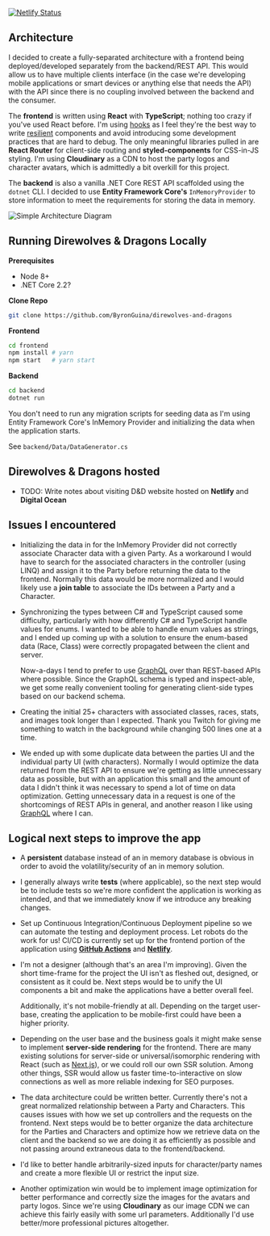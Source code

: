 [![Netlify Status](https://api.netlify.com/api/v1/badges/1c079f73-9085-40db-b526-f860925e23ff/deploy-status)](https://app.netlify.com/sites/direwolves-and-dragons/deploys)

## Architecture

I decided to create a fully-separated architecture with a frontend being deployed/developed separately from the backend/REST API. This would allow us to have multiple clients interface (in the case we're developing mobile applications or smart devices or anything else that needs the API) with the API since there is no coupling involved between the backend and the consumer.

The **frontend** is written using **React** with **TypeScript**; nothing too crazy if you've used React before. I'm using [hooks](https://reactjs.org/docs/hooks-intro.html) as I feel they're the best way to write [resilient](https://overreacted.io/writing-resilient-components/) components and avoid introducing some development practices that are hard to debug. The only meaningful libraries pulled in are **React Router** for client-side routing and **styled-components** for CSS-in-JS styling. I'm using **Cloudinary** as a CDN to host the party logos and character avatars, which is admittedly a bit overkill for this project.

The **backend** is also a vanilla .NET Core REST API scaffolded using the `dotnet` CLI. I decided to use **Entity Framework Core's** `InMemoryProvider` to store information to meet the requirements for storing the data in memory.

![Simple Architecture Diagram](https://res.cloudinary.com/byronguina/image/upload/v1558377184/Architecture.png)

## Running **Direwolves** & Dragons Locally

**Prerequisites**

- Node 8+
- .NET Core 2.2?

**Clone Repo**
```bash
git clone https://github.com/ByronGuina/direwolves-and-dragons
```

**Frontend**

```bash
cd frontend
npm install # yarn
npm start   # yarn start
```

**Backend**

```bash
cd backend
dotnet run
```

You don't need to run any migration scripts for seeding data as I'm using Entity Framework Core's InMemory Provider and initializing the data when the application starts. 

See `backend/Data/DataGenerator.cs`

## Direwolves & Dragons hosted

- TODO: Write notes about visiting D&D website hosted on **Netlify** and **Digital Ocean**

## Issues I encountered

- Initializing the data in for the InMemory Provider did not correctly associate Character data with a given Party. As a workaround I would have to search for the associated characters in the controller (using LINQ) and assign it to the Party before returning the data to the frontend. Normally this data would be more normalized and I would likely use a **join table** to associate the IDs between a Party and a Character.
- Synchronizing the types between C# and TypeScript caused some difficulty, particularly with how differently C# and TypeScript handle values for enums. I wanted to be able to handle enum values as strings, and I ended up coming up with a solution to ensure the enum-based data (Race, Class) were correctly propagated between the client and server. 

    Now-a-days I tend to prefer to use [GraphQL](https://graphql.org/) over than REST-based APIs where possible. Since the GraphQL schema is typed and inspect-able, we get some really convenient tooling for generating client-side types based on our backend schema.
    
- Creating the initial 25+ characters with associated classes, races, stats, and images took longer than I expected. Thank you Twitch for giving me something to watch in the background while changing 500 lines one at a time.
- We ended up with some duplicate data between the parties UI and the individual party UI (with characters). Normally I would optimize the data returned from the REST API to ensure we're getting as little unnecessary data as possible, but with an application this small and the amount of data I didn't think it was necessary to spend a lot of time on data optimization. Getting unnecessary data in a request is one of the shortcomings of REST APIs in general, and another reason I like using [GraphQL](https://graphql.org/) where I can.

## Logical next steps to improve the app

- A **persistent** database instead of an in memory database is obvious in order to avoid the volatility/security of an in memory solution.
- I generally always write **tests** (where applicable), so the next step would be to include tests so we're more confident the application is working as intended, and that we immediately know if we introduce any breaking changes.
- Set up Continuous Integration/Continuous Deployment pipeline so we can automate the testing and deployment process. Let robots do the work for us! CI/CD is currently set up for the frontend portion of the application using **[GitHub Actions](https://github.com/ByronGuina/direwolves-and-dragons/actions)** and **[Netlify](https://www.netlify.com/)**.
- I'm not a designer (although that's an area I'm improving). Given the short time-frame for the project the UI isn't as fleshed out, designed, or consistent as it could be. Next steps would be to unify the UI components a bit and make the applications have a better overall feel.

    Additionally, it's not mobile-friendly at all. Depending on the target user-base, creating the application to be mobile-first could have been a higher priority.

- Depending on the user base and the business goals it might make sense to implement **server-side rendering** for the frontend. There are many existing solutions for server-side or universal/isomorphic rendering with React (such as [Next.js](https://nextjs.org/)), or we could roll our own SSR solution. Among other things, SSR would allow us faster time-to-interactive on slow connections as well as more reliable indexing for SEO purposes.
- The data architecture could be written better. Currently there's not a great normalized relationship between a Party and Characters. This causes issues with how we set up controllers and the requests on the frontend. Next steps would be to better organize the data architecture for the Parties and Characters and optimize how we retrieve data on the client and the backend so we are doing it as efficiently as possible and not passing around extraneous data to the frontend/backend.
- I'd like to better handle arbitrarily-sized inputs for character/party names and create a more flexible UI or restrict the input size.
- Another optimization win would be to implement image optimization for better performance and correctly size the images for the avatars and party logos. Since we're using **Cloudinary** as our image CDN we can achieve this fairly easily with some url parameters. Additionally I'd use better/more professional pictures altogether.

